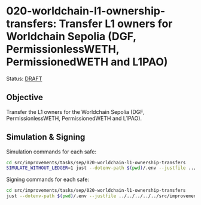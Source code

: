 # 020-worldchain-l1-ownership-transfers: Transfer L1 owners for Worldchain Sepolia (DGF, PermissionlessWETH, PermissionedWETH and L1PAO)

Status: [DRAFT]()

## Objective

Transfer the L1 owners for the Worldchain Sepolia (DGF, PermissionlessWETH, PermissionedWETH and L1PAO).

## Simulation & Signing

Simulation commands for each safe:
```bash
cd src/improvements/tasks/sep/020-worldchain-l1-ownership-transfers
SIMULATE_WITHOUT_LEDGER=1 just --dotenv-path $(pwd)/.env --justfile ../../../../../src/improvements/single.just simulate
```

Signing commands for each safe:
```bash
cd src/improvements/tasks/sep/020-worldchain-l1-ownership-transfers
just --dotenv-path $(pwd)/.env --justfile ../../../../../src/improvements/single.just sign
```
